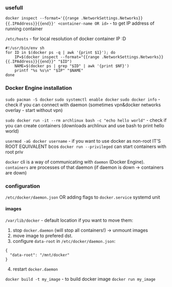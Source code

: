 ### usefull
`docker inspect --format='{{range .NetworkSettings.Networks}}{{.IPAddress}}{{end}}' <container-name OR id>` - to get IP address of running container

`/etc/hosts` - for local resolution of docker container IP :D
```
#!/usr/bin/env sh
for ID in $(docker ps -q | awk '{print $1}'); do
    IP=$(docker inspect --format="{{range .NetworkSettings.Networks}}{{.IPAddress}}{{end}}" "$ID")
    NAME=$(docker ps | grep "$ID" | awk '{print $NF}')
    printf "%s %s\n" "$IP" "$NAME"
done
```


### Docker Engine installation
`sudo pacman -S docker`
`sudo systemctl enable docker`
`sudo docker info` - check if  you can connect with daemon
	(sometimes vpn&docker networks overlay - start without vpn)

`sudo docker run -it --rm archlinux bash -c "echo hello world"` - check if you can create containers
	(downloads archlinux and use bash to print hello world)

 `usermod -aG docker username` - if you want to use docker as non-root
	 IT'S ROOT EQUIVALENT bcos `docker run --privileged` can start containers with root priv

`docker` cli is a way of communicating with `daemon` (Docker Engine).
`containers` are processes of that daemon (if daemon is down -> containers are down)

### configuration
`/etc/docker/daemon.json` OR adding flags to `docker.service` systemd unit


#### images
`/var/lib/docker` - default location
if you want to move them:
1.  stop `docker.daemon` (will stop all containers!) -> unmount images
2. move image to prefered dst.
3. configure `data-root` in `/etc/docker/daemon.json`:
```
{
  "data-root": "/mnt/docker"
}
```
4. restart `docker.daemon`

`docker build -t my_image` - to build docker image
`docker run my_image`